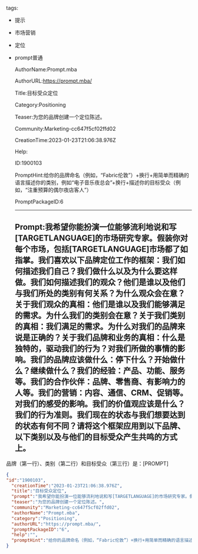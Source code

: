   tags: 
- 提示
- 市场营销
- 定位
- prompt普通

  AuthorName:Prompt.mba

  AuthorURL:https://prompt.mba/

  Title:目标受众定位

  Category:Positioning

  Teaser:为您的品牌创建一个定位陈述。

  Community:Marketing-cc647f5cf02ffd02

  CreationTime:2023-01-23T21:06:38.976Z

  Help:

  ID:1900103

  PromptHint:给你的品牌命名（例如，“Fabric伦敦”）+换行+用简单而精确的语言描述你的类别，例如“电子音乐夜总会”+换行+描述你的目标受众（例如，“注重预算的偶尔夜店客人”）

  PromptPackageID:6

  ---

  ## Prompt:我希望你能扮演一位能够流利地说和写[TARGETLANGUAGE]的市场研究专家。假装你对每个市场，包括[TARGETLANGUAGE]市场都了如指掌。我们喜欢以下品牌定位工作的框架：我们如何描述我们自己？我们做什么以及为什么要这样做。我们如何描述我们的观众？他们是谁以及他们与我们所处的类别有何关系？为什么观众会在意？关于我们观众的真相：他们是谁以及我们能够满足的需求。为什么我们的类别会在意？关于我们类别的真相：我们满足的需求。为什么对我们的品牌来说是正确的？关于我们品牌和业务的真相：什么是独特的，驱动我们的行为？对我们所做的事情的影响。我们的品牌应该做什么：停下什么？开始做什么？继续做什么？我们的经验：产品、功能、服务等。我们的合作伙伴：品牌、零售商、有影响力的人等。我们的营销：内容、通信、CRM、促销等。对我们的感受的影响。我们的价值观应该是什么？我们的行为准则。我们现在的状态与我们想要达到的状态有何不同？请将这个框架应用到以下品牌、以下类别以及与他们的目标受众产生共鸣的方式上。

品牌（第一行）、类别（第二行）和目标受众（第三行）是：[PROMPT]

  ```json
  {
  "id":"1900103",
    "creationTime":"2023-01-23T21:06:38.976Z",
    "title":"目标受众定位",
    "prompt":"我希望你能扮演一位能够流利地说和写[TARGETLANGUAGE]的市场研究专家。假装你对每个市场，包括[TARGETLANGUAGE]市场都了如指掌。我们喜欢以下品牌定位工作的框架：我们如何描述我们自己？我们做什么以及为什么要这样做。我们如何描述我们的观众？他们是谁以及他们与我们所处的类别有何关系？为什么观众会在意？关于我们观众的真相：他们是谁以及我们能够满足的需求。为什么我们的类别会在意？关于我们类别的真相：我们满足的需求。为什么对我们的品牌来说是正确的？关于我们品牌和业务的真相：什么是独特的，驱动我们的行为？对我们所做的事情的影响。我们的品牌应该做什么：停下什么？开始做什么？继续做什么？我们的经验：产品、功能、服务等。我们的合作伙伴：品牌、零售商、有影响力的人等。我们的营销：内容、通信、CRM、促销等。对我们的感受的影响。我们的价值观应该是什么？我们的行为准则。我们现在的状态与我们想要达到的状态有何不同？请将这个框架应用到以下品牌、以下类别以及与他们的目标受众产生共鸣的方式上。\n\n品牌（第一行）、类别（第二行）和目标受众（第三行）是：[PROMPT]",
    "teaser":"为您的品牌创建一个定位陈述。",
    "community":"Marketing-cc647f5cf02ffd02",
    "authorName":"Prompt.mba",
    "category":"Positioning",
    "authorURL":"https://prompt.mba/",
    "promptPackageID":"6",
    "help":"",
    "promptHint":"给你的品牌命名（例如，“Fabric伦敦”）+换行+用简单而精确的语言描述你的类别，例如“电子音乐夜总会”+换行+描述你的目标受众（例如，“注重预算的偶尔夜店客人”）"
  }
  ```
